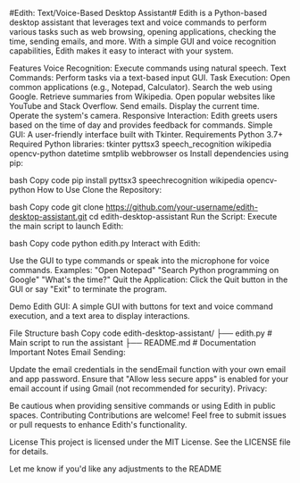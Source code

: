 #Edith: Text/Voice-Based Desktop Assistant#
Edith is a Python-based desktop assistant that leverages text and voice commands to perform various tasks such as web browsing, opening applications, checking the time, sending emails, and more. With a simple GUI and voice recognition capabilities, Edith makes it easy to interact with your system.

Features
Voice Recognition: Execute commands using natural speech.
Text Commands: Perform tasks via a text-based input GUI.
Task Execution:
Open common applications (e.g., Notepad, Calculator).
Search the web using Google.
Retrieve summaries from Wikipedia.
Open popular websites like YouTube and Stack Overflow.
Send emails.
Display the current time.
Operate the system's camera.
Responsive Interaction: Edith greets users based on the time of day and provides feedback for commands.
Simple GUI: A user-friendly interface built with Tkinter.
Requirements
Python 3.7+
Required Python libraries:
tkinter
pyttsx3
speech_recognition
wikipedia
opencv-python
datetime
smtplib
webbrowser
os
Install dependencies using pip:

bash
Copy code
pip install pyttsx3 speechrecognition wikipedia opencv-python
How to Use
Clone the Repository:

bash
Copy code
git clone https://github.com/your-username/edith-desktop-assistant.git
cd edith-desktop-assistant
Run the Script: Execute the main script to launch Edith:

bash
Copy code
python edith.py
Interact with Edith:

Use the GUI to type commands or speak into the microphone for voice commands.
Examples:
"Open Notepad"
"Search Python programming on Google"
"What's the time?"
Quit the Application: Click the Quit button in the GUI or say "Exit" to terminate the program.

Demo
Edith GUI:
A simple GUI with buttons for text and voice command execution, and a text area to display interactions.

File Structure
bash
Copy code
edith-desktop-assistant/
├── edith.py         # Main script to run the assistant
├── README.md        # Documentation
Important Notes
Email Sending:

Update the email credentials in the sendEmail function with your own email and app password.
Ensure that "Allow less secure apps" is enabled for your email account if using Gmail (not recommended for security).
Privacy:

Be cautious when providing sensitive commands or using Edith in public spaces.
Contributing
Contributions are welcome! Feel free to submit issues or pull requests to enhance Edith's functionality.

License
This project is licensed under the MIT License. See the LICENSE file for details.

Let me know if you'd like any adjustments to the README
